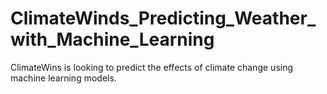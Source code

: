 # ClimateWinds_Predicting_Weather_with_Machine_Learning
ClimateWins is looking to predict the effects of climate change using machine learning models.
